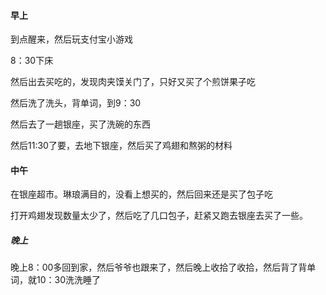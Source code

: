 #### 早上

到点醒来，然后玩支付宝小游戏

8：30下床

然后出去买吃的，发现肉夹馍关门了，只好又买了个煎饼果子吃

然后洗了洗头，背单词，到9：30

然后去了一趟银座，买了洗碗的东西

然后11:30了要，去地下银座，然后买了鸡翅和熬粥的材料

#### 中午

在银座超市。琳琅满目的，没看上想买的，然后回来还是买了包子吃

打开鸡翅发现数量太少了，然后吃了几口包子，赶紧又跑去银座去买了一些。

##### 晚上

晚上8：00多回到家，然后爷爷也跟来了，然后晚上收拾了收拾，然后背了背单词，就10：30洗洗睡了